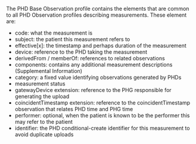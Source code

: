 
The PHD Base Observation profile contains the elements that are common to all PHD Observation profiles describing measurements. These element are: 
 - code: what the measurement is 
 - subject: the patient this measurement refers to
 - effective[x]: the timestamp and perhaps duration of the measurement
 - device: reference to the PHD taking the measurement
 - derivedFrom / memberOf: references to related observations
 - components: contains any additional measurement descriptions (Supplemental Information)
 - category: a fixed value identifying observations generated by PHDs
 - measurement status
 - gatewayDevice extension: reference to the PHG responsible for generating the upload
 - coincidentTimestamp extension: reference to the coincidentTimestamp observation that relates PHD time and PHG time
 - performer: optional, when the patient is known to be the performer this may refer to the patient
 - identifier: the PHD conditional-create identifier for this measurement to avoid duplicate uploads

